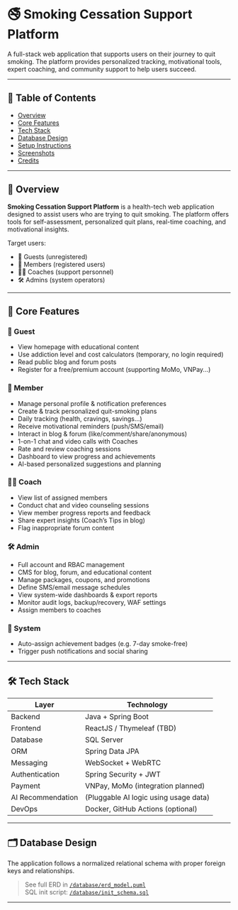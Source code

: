 # 🚭 Smoking Cessation Support Platform

A full-stack web application that supports users on their journey to quit smoking. The platform provides personalized tracking, motivational tools, expert coaching, and community support to help users succeed.

---

## 📌 Table of Contents

- [Overview](#overview)
- [Core Features](#core-features)
- [Tech Stack](#tech-stack)
- [Database Design](#database-design)
- [Setup Instructions](#setup-instructions)
- [Screenshots](#screenshots)
- [Credits](#credits)

---

## 🧠 Overview

**Smoking Cessation Support Platform** is a health-tech web application designed to assist users who are trying to quit smoking. The platform offers tools for self-assessment, personalized quit plans, real-time coaching, and motivational insights.

Target users:
- 🚶 Guests (unregistered)
- 👤 Members (registered users)
- 🧑‍🏫 Coaches (support personnel)
- 🛠️ Admins (system operators)

---

## 💎 Core Features

### 👤 Guest
- View homepage with educational content
- Use addiction level and cost calculators (temporary, no login required)
- Read public blog and forum posts
- Register for a free/premium account (supporting MoMo, VNPay...)

### 🙋 Member
- Manage personal profile & notification preferences
- Create & track personalized quit-smoking plans
- Daily tracking (health, cravings, savings...)
- Receive motivational reminders (push/SMS/email)
- Interact in blog & forum (like/comment/share/anonymous)
- 1-on-1 chat and video calls with Coaches
- Rate and review coaching sessions
- Dashboard to view progress and achievements
- AI-based personalized suggestions and planning

### 🧑‍🏫 Coach
- View list of assigned members
- Conduct chat and video counseling sessions
- View member progress reports and feedback
- Share expert insights (Coach’s Tips in blog)
- Flag inappropriate forum content

### 🛠️ Admin
- Full account and RBAC management
- CMS for blog, forum, and educational content
- Manage packages, coupons, and promotions
- Define SMS/email message schedules
- View system-wide dashboards & export reports
- Monitor audit logs, backup/recovery, WAF settings
- Assign members to coaches

### 🧠 System
- Auto-assign achievement badges (e.g. 7-day smoke-free)
- Trigger push notifications and social sharing

---

## 🛠️ Tech Stack

| Layer | Technology |
|-------|------------|
| Backend | Java + Spring Boot |
| Frontend | ReactJS / Thymeleaf (TBD) |
| Database | SQL Server |
| ORM | Spring Data JPA |
| Messaging | WebSocket + WebRTC |
| Authentication | Spring Security + JWT |
| Payment | VNPay, MoMo (integration planned) |
| AI Recommendation | (Pluggable AI logic using usage data) |
| DevOps | Docker, GitHub Actions (optional) |

---

## 🗂️ Database Design

The application follows a normalized relational schema with proper foreign keys and relationships.

> See full ERD in [`/database/erd_model.puml`](./database/erd_model.puml)  
> SQL init script: [`/database/init_schema.sql`](./database/init_schema.sql)

---
